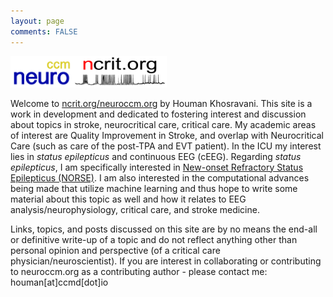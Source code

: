 ```yaml
---
layout: page
comments: FALSE
---
```

<p><img id="neuroccm" src="neuroccm.png" alt="logo for neuroccm" width="100" height="50"><img id="ncrit" src="neuroccm_ver02.png" alt="logo for neuroccm" width="150" height="50"></p>

Welcome to [ncrit.org/neuroccm.org](https://ncrit.org) by Houman Khosravani. This site is a work in development and dedicated to fostering interest and discussion about topics in stroke, neurocritical care, critical care. My academic areas of interest are Quality Improvement in Stroke, and overlap with Neurocritical Care (such as care of the post-TPA and EVT patient). In the ICU my interest lies in *status epilepticus* and continuous EEG (cEEG). Regarding *status epilepticus*, I am specifically interested in [New-onset Refractory Status Epilepticus (NORSE)](https://norseinstitute.org).  I am also interested in the computational advances being made that utilize machine learning and thus hope to write some material about this topic as well and how it relates to EEG analysis/neurophysiology, critical care, and stroke medicine.

Links, topics, and posts discussed on this site are by no means the end-all or definitive write-up of a topic and do not reflect anything other than personal opinion and perspective (of a critical care physician/neuroscientist). If you are interest in collaborating or contributing to neuroccm.org as a contributing author - please contact me: houman[at]ccmd[dot]io
